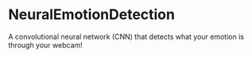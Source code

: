 # NeuralEmotionDetection
A convolutional neural network (CNN) that detects what your emotion is through your webcam! 
